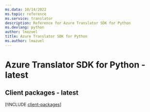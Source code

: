 ```yaml
---
ms.data: 10/14/2022
ms.topic: reference
ms.service: translator
description: Reference for Azure Translator SDK for Python
ms.devlang: python
author: lmazuel
title: Azure Translator SDK for Python
ms.author: lmazuel
---
```

# Azure Translator SDK for Python - latest

## Client packages - latest
[!INCLUDE [client-packages](translator-client-index.md)]